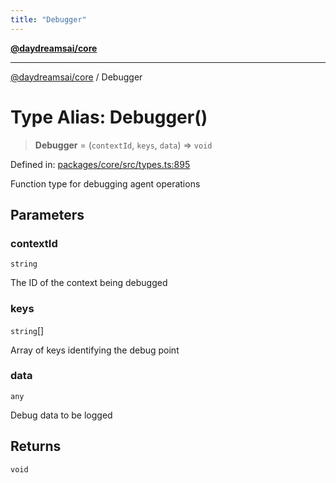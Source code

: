 ```yaml
---
title: "Debugger"
---
```


[**@daydreamsai/core**](./api-reference.md)

***

[@daydreamsai/core](./api-reference.md) / Debugger

# Type Alias: Debugger()

> **Debugger** = (`contextId`, `keys`, `data`) => `void`

Defined in: [packages/core/src/types.ts:895](https://github.com/dojoengine/daydreams/blob/cade502c379b7b9e103832026447c86310638fce/packages/core/src/types.ts#L895)

Function type for debugging agent operations

## Parameters

### contextId

`string`

The ID of the context being debugged

### keys

`string`[]

Array of keys identifying the debug point

### data

`any`

Debug data to be logged

## Returns

`void`
